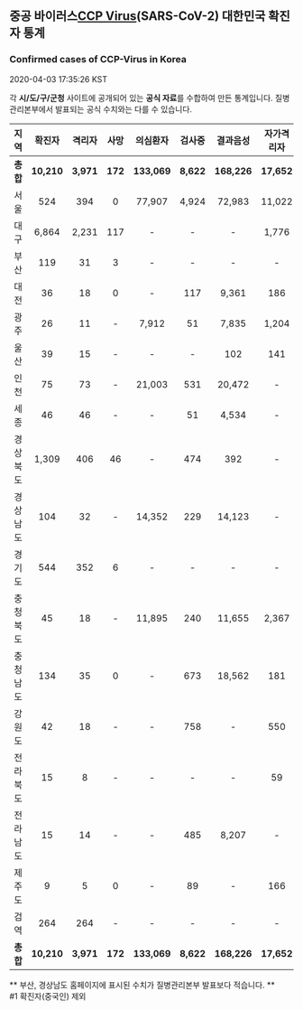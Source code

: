 
## 중공 바이러스[CCP Virus]()(SARS-CoV-2) 대한민국 확진자 통계
### Confirmed cases of CCP-Virus in Korea
2020-04-03 17:35:26 KST

각 **시/도/구/군청** 사이트에 공개되어 있는 **공식 자료**를 수합하여 만든 통계입니다.
질병관리본부에서 발표되는 공식 수치와는 다를 수 있습니다.


|  지역  | 확진자 |  격리자  |  사망  |  의심환자  |  검사중  |  결과음성  |  자가격리자  |  감시중  |  감시해제  |  퇴원  |
|:------:|:------:|:--------:|:--------:|:----------:|:--------:|:----------------:|:------------:|:--------:|:----------:|:--:|
|**총합**|**10,210**|**3,971**|**172**|**133,069**|**8,622**|**168,226**|**17,652**|**6,387**|**21,545**|**6,020**|
|서울|524|394|0|77,907|4,924|72,983|11,022|3,550|7,472|130|
|대구|6,864|2,231|117|-|-|-|1,776|-|-|4,516|
|부산|119|31|3|-|-|-|-|-|-|85|
|대전|36|18|0|-|117|9,361|186|186|591|18|
|광주|26|11|-|7,912|51|7,835|1,204|5|1,199|15|
|울산|39|15|-|-|-|102|141|1|140|24|
|인천|75|73|-|21,003|531|20,472|-|-|-|2|
|세종|46|46|-|-|51|4,534|-|-|-|-|
|경상북도|1,309|406|46|-|474|392|-|1,399|10,048|810|
|경상남도|104|32|-|14,352|229|14,123|-|-|-|72|
|경기도|544|352|6|-|-|-|-|-|-|186|
|충청북도|45|18|-|11,895|240|11,655|2,367|532|1,835|27|
|충청남도|134|35|0|-|673|18,562|181|-|-|99|
|강원도|42|18|-|-|758|-|550|-|-|24|
|전라북도|15|8|-|-|-|-|59|-|-|7|
|전라남도|15|14|-|-|485|8,207|-|714|260|1|
|제주도|9|5|0|-|89|-|166|-|-|4|
|검역|264|264|-|-|-|-|-|-|-|-|
|**총합**|**10,210**|**3,971**|**172**|**133,069**|**8,622**|**168,226**|**17,652**|**6,387**|**21,545**|**6,020**|


** 부산, 경상남도 홈페이지에 표시된 수치가 질병관리본부 발표보다 적습니다. **<br>
#1 확진자(중국인) 제외
    